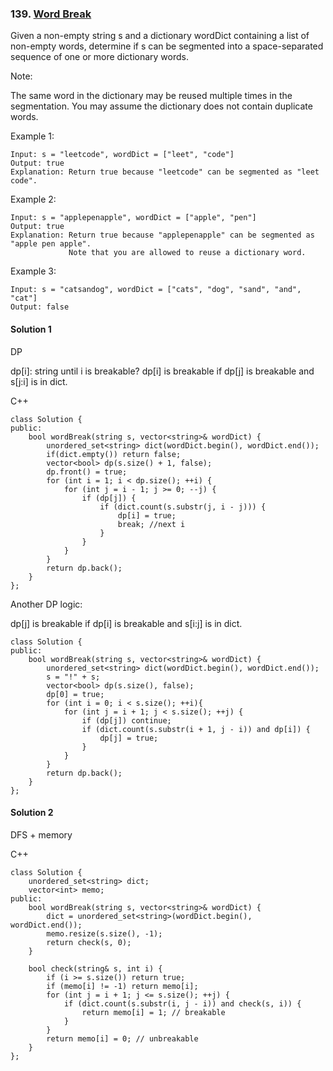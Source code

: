 ### 139\. [Word Break](https://leetcode.com/problems/word-break/)

Given a non-empty string s and a dictionary wordDict containing a list of non-empty words, determine if s can be segmented into a space-separated sequence of one or more dictionary words.

Note:

The same word in the dictionary may be reused multiple times in the segmentation.
You may assume the dictionary does not contain duplicate words.

Example 1:
```
Input: s = "leetcode", wordDict = ["leet", "code"]
Output: true
Explanation: Return true because "leetcode" can be segmented as "leet code".
```

Example 2:
```
Input: s = "applepenapple", wordDict = ["apple", "pen"]
Output: true
Explanation: Return true because "applepenapple" can be segmented as "apple pen apple".
             Note that you are allowed to reuse a dictionary word.
```

Example 3:
```
Input: s = "catsandog", wordDict = ["cats", "dog", "sand", "and", "cat"]
Output: false
```

#### Solution 1

DP

dp[i]: string until i is breakable?
dp[i] is breakable if dp[j] is breakable and s[j:i] is in dict.

C++

```
class Solution {
public:
    bool wordBreak(string s, vector<string>& wordDict) {
        unordered_set<string> dict(wordDict.begin(), wordDict.end());
        if(dict.empty()) return false;
        vector<bool> dp(s.size() + 1, false);
        dp.front() = true;
        for (int i = 1; i < dp.size(); ++i) {
            for (int j = i - 1; j >= 0; --j) {
                if (dp[j]) {
                    if (dict.count(s.substr(j, i - j))) {
                        dp[i] = true;
                        break; //next i
                    }
                }
            }
        }
        return dp.back();  
    }
};
```

Another DP logic: 

dp[j] is breakable if dp[i] is breakable and s[i:j] is in dict.

```
class Solution {
public:
    bool wordBreak(string s, vector<string>& wordDict) {
        unordered_set<string> dict(wordDict.begin(), wordDict.end());
        s = "!" + s;
        vector<bool> dp(s.size(), false);
        dp[0] = true;
        for (int i = 0; i < s.size(); ++i){
            for (int j = i + 1; j < s.size(); ++j) {
                if (dp[j]) continue;
                if (dict.count(s.substr(i + 1, j - i)) and dp[i]) {
                    dp[j] = true;
                }  
            }
        }
        return dp.back();
    }
};
```

#### Solution 2

DFS + memory

C++

```
class Solution {
    unordered_set<string> dict;
    vector<int> memo;
public:
    bool wordBreak(string s, vector<string>& wordDict) {
        dict = unordered_set<string>(wordDict.begin(), wordDict.end());
        memo.resize(s.size(), -1);
        return check(s, 0);
    }

    bool check(string& s, int i) {
        if (i >= s.size()) return true;
        if (memo[i] != -1) return memo[i];
        for (int j = i + 1; j <= s.size(); ++j) {
            if (dict.count(s.substr(i, j - i)) and check(s, i)) {
                return memo[i] = 1; // breakable
            }
        }
        return memo[i] = 0; // unbreakable
    }
};
```
